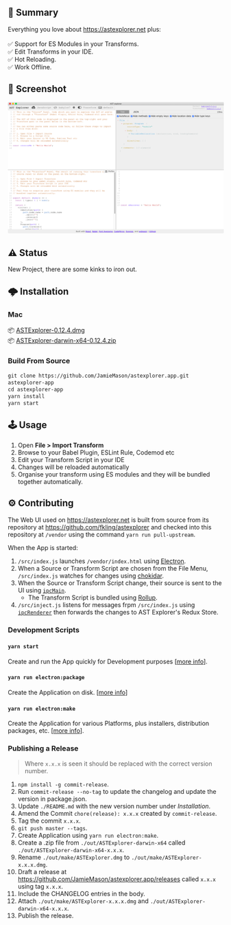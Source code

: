 ## 📣 Summary

Everything you love about https://astexplorer.net plus:<br><br>✅ Support for ES
Modules in your Transforms.<br>✅ Edit Transforms in your IDE.<br>✅ Hot
Reloading.<br>✅ Work Offline.

## 📸 Screenshot

<center><img src="./static/screenshot.png?raw=true"></center>

## ⚠️ Status

New Project, there are some kinks to iron out.

## 🌩 Installation

### Mac

📦
[ASTExplorer-0.12.4.dmg](https://github.com/JamieMason/astexplorer.app/releases/download/0.12.4/ASTExplorer-0.12.4.dmg)<br>
📦
[ASTExplorer-darwin-x64-0.12.4.zip](https://github.com/JamieMason/astexplorer.app/releases/download/0.12.4/ASTExplorer-darwin-x64-0.12.4.zip)

### Build From Source

```
git clone https://github.com/JamieMason/astexplorer.app.git astexplorer-app
cd astexplorer-app
yarn install
yarn start
```

## 🕹 Usage

1. Open **File > Import Transform**
2. Browse to your Babel Plugin, ESLint Rule, Codemod etc
3. Edit your Transform Script in your IDE
4. Changes will be reloaded automatically
5. Organise your transform using ES modules and they will be bundled together
   automatically.

## ⚙️ Contributing

The Web UI used on https://astexplorer.net is built from source from its
repository at https://github.com/fkling/astexplorer and checked into this
repository at `/vendor` using the command `yarn run pull-upstream`.

When the App is started:

1. `/src/index.js` launches `/vendor/index.html` using
   [Electron](https://electronjs.org/).
1. When a Source or Transform Script are chosen from the File Menu,
   `/src/index.js` watches for changes using
   [chokidar](https://github.com/paulmillr/chokidar).
1. When the Source or Transform Script change, their source is sent to the UI
   using [`ipcMain`](https://electronjs.org/docs/api/ipc-main).
   - The Transform Script is bundled using [Rollup](https://rollupjs.org).
1. `/src/inject.js` listens for messages frpm `/src/index.js` using
   [`ipcRenderer`](https://electronjs.org/docs/api/ipc-renderer) then forwards
   the changes to AST Explorer's Redux Store.

### Development Scripts

#### `yarn start`

Create and run the App quickly for Development purposes
[[more info](https://github.com/electron-userland/electron-forge/tree/5.x#launching-your-project)].

#### `yarn run electron:package`

Create the Application on disk.
[[more info](https://github.com/electron-userland/electron-forge/tree/5.x#packaging-your-project)]

#### `yarn run electron:make`

Create the Application for various Platforms, plus installers, distribution
packages, etc.
[[more info](https://github.com/electron-userland/electron-forge/tree/5.x#generating-a-distributable-for-your-project)].

### Publishing a Release

> Where `x.x.x` is seen it should be replaced with the correct version number.

1. `npm install -g commit-release`.
1. Run `commit-release --no-tag` to update the changelog and update the version
   in package.json.
1. Update `./README.md` with the new version number under _Installation_.
1. Amend the Commit `chore(release): x.x.x` created by `commit-release`.
1. Tag the commit `x.x.x`.
1. `git push master --tags`.
1. Create Application using `yarn run electron:make`.
1. Create a .zip file from `./out/ASTExplorer-darwin-x64` called
   `./out/ASTExplorer-darwin-x64-x.x.x`.
1. Rename `./out/make/ASTExplorer.dmg` to `./out/make/ASTExplorer-x.x.x.dmg`.
1. Draft a release at https://github.com/JamieMason/astexplorer.app/releases
   called `x.x.x` using tag `x.x.x`.
1. Include the CHANGELOG entries in the body.
1. Attach `./out/make/ASTExplorer-x.x.x.dmg` and
   `./out/ASTExplorer-darwin-x64-x.x.x`.
1. Publish the release.
